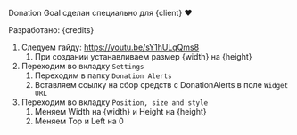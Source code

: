 Donation Goal сделан специально для {client} ♥

Разработано: {credits}

1. Следуем гайду: https://youtu.be/sY1hULqQms8
   1. При создании устанавливаем размер {width} на {height}
2. Переходим во вкладку `Settings`
   1. Переходим в папку `Donation Alerts`
   2. Вставляем ссылку на сбор средств с DonationAlerts в поле `Widget URL`
3. Переходим во вкладку `Position, size and style`
   1. Меняем Width на {width} и Height на {height}
   2. Меняем Top и Left на 0
